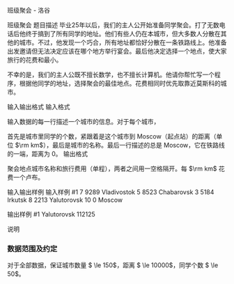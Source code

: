 



班级聚会 - 洛谷














班级聚会
题目描述
毕业25年以后，我们的主人公开始准备同学聚会。打了无数电话后他终于搞到了所有同学的地址。他们有些人仍在本城市，但大多数人分散在其他的城市。不过，他发现一个巧合，所有地址都恰好分散在一条铁路线上。他准备出发邀请但无法决定应该在哪个地方举行宴会。最后他决定选择一个地点，使大家旅行的花费和最小。

不幸的是，我们的主人公既不擅长数学，也不擅长计算机。他请你帮忙写一个程序，根据他同学的地址，选择聚会的最佳地点。花费相同时优先取靠近莫斯科的城市。

输入输出格式
输入格式

输入数据的每一行描述一个城市的信息。对于每个城市，

首先是城市里同学的个数，紧跟着是这个城市到 Moscow（起点站）的距离（单位 $\rm km$），最后是城市的名称。最后一行描述的总是 Moscow，它在铁路线的一端，距离为 $0$。
输出格式

聚会地点城市名称和旅行费用（单程），两者之间用一空格隔开。每 $\rm km$ 花费一个卢布。

输入输出样例
输入样例 #1
7 9289 Vladivostok
5 8523 Chabarovsk
3 5184 Irkutsk
8 2213 Yalutorovsk
10 0 Moscow

输出样例 #1
Yalutorovsk 112125

说明
### 数据范围及约定

对于全部数据，保证城市数量 $ \le 150$，距离 $ \le 10000$，同学个数 $ \le 50$。






